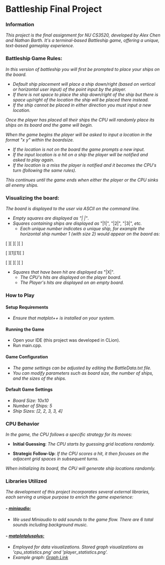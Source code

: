 # Battleship Final Project
### Information
_This project is the final assignment for NU CS3520, developed by Alex Chen and Nathan Barth. It's a terminal-based Battleship game, offering a unique, text-based gameplay experience._

### Battleship Game Rules:
_In this version of battleship you will first be prompted to place your ships on the board._
- _Default ship placement will place a ship down/right (based on vertical or horizontal user input) of the point input by the player._
- _If there is not space to place the ship down/right of the ship but there is space up/right of the location the ship will be placed there instead._
- _If the ship cannot be placed in either direction you must input a new location._

_Once the player has placed all their ships the CPU will randomly place its ships on its board and the game will begin._

_When the game begins the player will be asked to input a location in the format "x y" within the boardsize._ 
- _If the location is not on the board the game prompts a new input._
- _If the input location is a hit on a ship the player will be notified and asked to play again._
- _If the location is a miss the player is notified and it becomes the CPU's turn (following the same rules)._

_This continues until the game ends when either the player or the CPU sinks all enemy ships._

### Visualizing the board:

_The board is displayed to the user via ASCII on the command line._
- _Empty squares are displayed as "| |"_.
- _Squares containing ships are displayed as_ "|1|", "|2|", "|3|", _etc._
  - _Each unique number indicates a unique ship, for example the horizontal ship number 1 (with size 2) would appear on the baord as:_

[ ][ ][ ][ ]

[ ][1][1][ ]

[ ][ ][ ][ ]

- _Squares that have been hit are displayed as_ "|X|".
   - _The CPU's hits are displayed on the player board._
   - _The Player's hits are displayed on an empty board._

### How to Play
#### Setup Requirements
- _Ensure that matplot++ is installed on your system._

#### Running the Game
- Open your IDE (this project was developed in CLion).
- Run main.cpp.

#### Game Configuration
- _The game settings can be adjusted by editing the BattleData.txt file._
- _You can modify parameters such as board size, the number of ships, and the sizes of the ships._

#### Default Game Settings
- _Board Size: 10x10_
- _Number of Ships: 5_
- _Ship Sizes: [2, 2, 3, 3, 4]_

### CPU Behavior
_In the game, the CPU follows a specific strategy for its moves:_

- **Initial Guessing**: _The CPU starts by guessing grid locations randomly._

- **Strategic Follow-Up**: _If the CPU scores a hit, it then focuses on the adjacent grid spaces in subsequent turns._

_When initializing its board, the CPU will generate ship locations randomly._

### Libraries Utilized
_The development of this project incorporates several external libraries, each serving a unique purpose to enrich the game experience:_

#### - _[**miniaudio**:](https://github.com/mackron/miniaudio)_

- _We used Miniaudio to add sounds to the game flow. There are 6 total sounds including background music._

#### - _[**matplotplusplus**:](https://github.com/alandefreitas/matplotplusplus)_

- _Employed for data visualizations. Stored graph visualizations as 'cpu_statistics.png'
and 'player_statistics.png'._
- _Example graph: [Graph Link](https://ibb.co/tBn8pJs)_